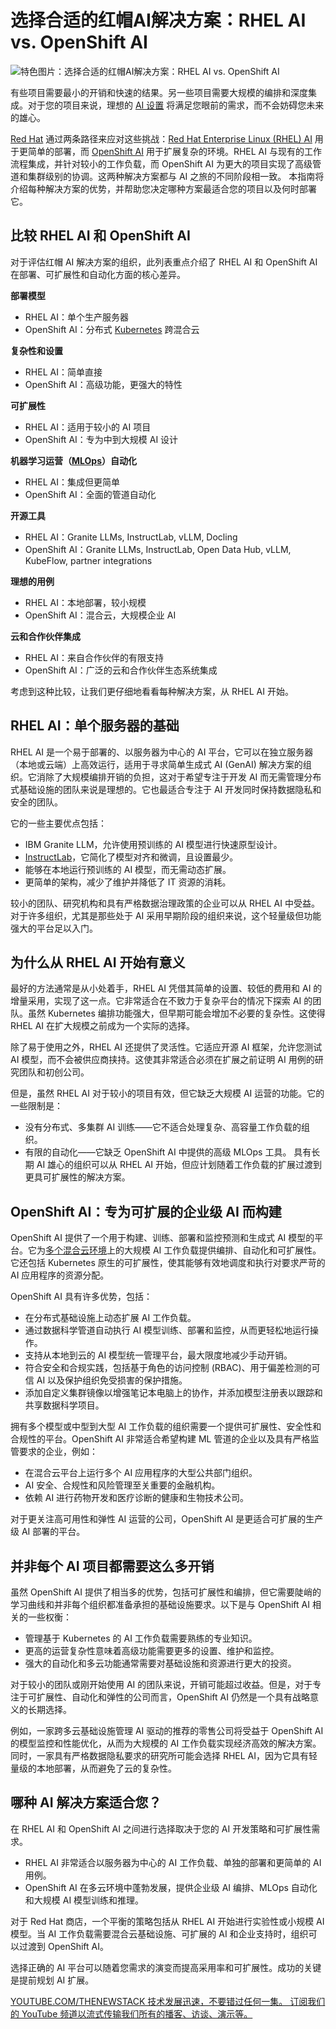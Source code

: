 # 选择合适的红帽AI解决方案：RHEL AI vs. OpenShift AI

![特色图片：选择合适的红帽AI解决方案：RHEL AI vs. OpenShift AI](https://cdn.thenewstack.io/media/2025/03/319862bd-red-hat-rhel-ai-openshift-ai-1024x576.jpg)

有些项目需要最小的开销和快速的结果。另一些项目需要大规模的编排和深度集成。对于您的项目来说，理想的 [AI 设置](https://thenewstack.io/as-ai-reshapes-tech-microsoft-others-refocus-dev-structure/#redhat) 将满足您眼前的需求，而不会妨碍您未来的雄心。

[Red Hat](https://www.openshift.com/try?utm_content=inline+mention) 通过两条路径来应对这些挑战：[Red Hat Enterprise Linux (RHEL) AI](https://www.redhat.com/en/technologies/linux-platforms/enterprise-linux/ai) 用于更简单的部署，而 [OpenShift AI](https://docs.redhat.com/en/documentation/red_hat_openshift_ai_cloud_service/1/html-single/release_notes/index#overview-of-openshift-ai_relnotes) 用于扩展复杂的环境。RHEL AI 与现有的工作流程集成，并针对较小的工作负载，而 OpenShift AI 为更大的项目实现了高级管道和集群级别的协调。这两种解决方案都与 AI 之旅的不同阶段相一致。
本指南将介绍每种解决方案的优势，并帮助您决定哪种方案最适合您的项目以及何时部署它。

## 比较 RHEL AI 和 OpenShift AI

对于评估红帽 AI 解决方案的组织，此列表重点介绍了 RHEL AI 和 OpenShift AI 在部署、可扩展性和自动化方面的核心差异。

**部署模型**

- RHEL AI：单个生产服务器
- OpenShift AI：分布式 [Kubernetes](https://roadmap.sh/kubernetes) 跨混合云

**复杂性和设置**

- RHEL AI：简单直接
- OpenShift AI：高级功能，更强大的特性

**可扩展性**

- RHEL AI：适用于较小的 AI 项目
- OpenShift AI：专为中到大规模 AI 设计

**机器学习运营（[MLOps](https://thenewstack.io/what-is-mlops/)）自动化**

- RHEL AI：集成但更简单
- OpenShift AI：全面的管道自动化

**开源工具**

- RHEL AI：Granite LLMs, InstructLab, vLLM, Docling
- OpenShift AI：Granite LLMs, InstructLab, Open Data Hub, vLLM, KubeFlow, partner integrations

**理想的用例**

- RHEL AI：本地部署，较小规模
- OpenShift AI：混合云，大规模企业 AI

**云和合作伙伴集成**

- RHEL AI：来自合作伙伴的有限支持
- OpenShift AI：广泛的云和合作伙伴生态系统集成

考虑到这种比较，让我们更仔细地看看每种解决方案，从 RHEL AI 开始。

## RHEL AI：单个服务器的基础

RHEL AI 是一个易于部署的、以服务器为中心的 AI 平台，它可以在独立服务器（本地或云端）上高效运行，适用于寻求简单生成式 AI (GenAI) 解决方案的组织。它消除了大规模编排开销的负担，这对于希望专注于开发 AI 而无需管理分布式基础设施的团队来说是理想的。它也最适合专注于 AI 开发同时保持数据隐私和安全的团队。

它的一些主要优点包括：

- IBM Granite LLM，允许使用预训练的 AI 模型进行快速原型设计。
- [InstructLab](https://thenewstack.io/why-red-hat-thinks-ais-future-is-small-language-models/)，它简化了模型对齐和微调，且设置最少。
- 能够在本地运行预训练的 AI 模型，而无需动态扩展。
- 更简单的架构，减少了维护并降低了 IT 资源的消耗。

较小的团队、研究机构和具有严格数据治理政策的企业可以从 RHEL AI 中受益。对于许多组织，尤其是那些处于 AI 采用早期阶段的组织来说，这个轻量级但功能强大的平台足以入门。

## 为什么从 RHEL AI 开始有意义

最好的方法通常是从小处着手，RHEL AI 凭借其简单的设置、较低的费用和 AI 的增量采用，实现了这一点。它非常适合在不致力于复杂平台的情况下探索 AI 的团队。虽然 Kubernetes 编排功能强大，但早期可能会增加不必要的复杂性。这使得 RHEL AI 在扩大规模之前成为一个实际的选择。

除了易于使用之外，RHEL AI 还提供了灵活性。它适应开源 AI 框架，允许您测试 AI 模型，而不会被供应商挟持。这使其非常适合必须在扩展之前证明 AI 用例的研究团队和初创公司。

但是，虽然 RHEL AI 对于较小的项目有效，但它缺乏大规模 AI 运营的功能。它的一些限制是：

- 没有分布式、多集群 AI 训练——它不适合处理复杂、高容量工作负载的组织。
- 有限的自动化——它缺乏 OpenShift AI 中提供的高级 MLOps 工具。
具有长期 AI 雄心的组织可以从 RHEL AI 开始，但应计划随着工作负载的扩展过渡到更具可扩展性的解决方案。

## OpenShift AI：专为可扩展的企业级 AI 而构建

OpenShift AI 提供了一个用于构建、训练、部署和监控预测和生成式 AI 模型的平台。它为[多个混合云环境](https://www.redhat.com/zh/resources/red-hat-openshift-ai-hybrid-cloud-datasheet)上的大规模 AI 工作负载提供编排、自动化和可扩展性。它还包括 Kubernetes 原生的可扩展性，使其能够有效地调度和执行对要求严苛的 AI 应用程序的资源分配。

OpenShift AI 具有许多优势，包括：

- 在分布式基础设施上动态扩展 AI 工作负载。
- 通过数据科学管道自动执行 AI 模型训练、部署和监控，从而更轻松地运行操作。
- 支持从本地到云的 AI 模型统一管理平台，最大限度地减少手动开销。
- 符合安全和合规实践，包括基于角色的访问控制 (RBAC)、用于偏差检测的可信 AI 以及保护组织免受损害的保护措施。
- 添加自定义集群镜像以增强笔记本电脑上的协作，并添加模型注册表以跟踪和共享数据科学项目。

拥有多个模型或中型到大型 AI 工作负载的组织需要一个提供可扩展性、安全性和合规性的平台。OpenShift AI 非常适合希望构建 ML 管道的企业以及具有严格监管要求的企业，例如：

- 在混合云平台上运行多个 AI 应用程序的大型公共部门组织。
- AI 安全、合规性和风险管理至关重要的金融机构。
- 依赖 AI 进行药物开发和医疗诊断的健康和生物技术公司。

对于更关注高可用性和弹性 AI 运营的公司，OpenShift AI 是更适合可扩展的生产级 AI 部署的平台。

## 并非每个 AI 项目都需要这么多开销

虽然 OpenShift AI 提供了相当多的优势，包括可扩展性和编排，但它需要陡峭的学习曲线和并非每个组织都准备承担的基础设施要求。以下是与 OpenShift AI 相关的一些权衡：

- 管理基于 Kubernetes 的 AI 工作负载需要熟练的专业知识。
- 更高的运营复杂性意味着高级功能需要更多的设置、维护和监控。
- 强大的自动化和多云功能通常需要对基础设施和资源进行更大的投资。

对于较小的团队或刚开始使用 AI 的团队来说，开销可能超过收益。但是，对于专注于可扩展性、自动化和弹性的公司而言，OpenShift AI 仍然是一个具有战略意义的长期选择。

例如，一家跨多云基础设施管理 AI 驱动的推荐的零售公司将受益于 OpenShift AI 的模型监控和性能优化，从而为大规模的 AI 工作负载实现经济高效的解决方案。同时，一家具有严格数据隐私要求的研究所可能会选择 RHEL AI，因为它具有轻量级的本地部署，从而避免了云的复杂性。

## 哪种 AI 解决方案适合您？

在 RHEL AI 和 OpenShift AI 之间进行选择取决于您的 AI 开发策略和可扩展性需求。

- RHEL AI 非常适合以服务器为中心的 AI 工作负载、单独的部署和更简单的 AI 用例。
- OpenShift AI 在多云环境中蓬勃发展，提供企业级 AI 编排、MLOps 自动化和大规模 AI 模型训练和推理。

对于 Red Hat 商店，一个平衡的策略包括从 RHEL AI 开始进行实验性或小规模 AI 模型。当 AI 工作负载需要混合云基础设施、可扩展的 AI 和企业支持时，组织可以过渡到 OpenShift AI。

选择正确的 AI 平台可以随着您需求的演变而提高采用率和可扩展性。成功的关键是提前规划 AI 扩展。

[
YOUTUBE.COM/THENEWSTACK
技术发展迅速，不要错过任何一集。 订阅我们的 YouTube
频道以流式传输我们所有的播客、访谈、演示等。
](https://youtube.com/thenewstack?sub_confirmation=1)